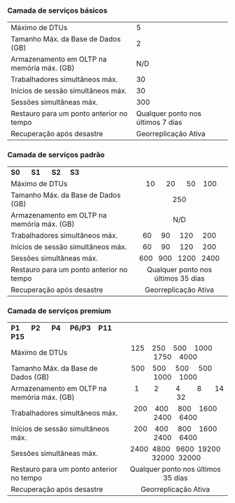 ### <a name="basic-service-tier"></a>Camada de serviços básicos
|  |  |
| --- | --- |
| Máximo de DTUs |5 |
| Tamanho Máx. da Base de Dados (GB) |2 |
| Armazenamento em OLTP na memória máx. (GB) |N/D |
| Trabalhadores simultâneos máx. |30 |
| Inícios de sessão simultâneos máx. |30 |
| Sessões simultâneas máx. |300 |
| Restauro para um ponto anterior no tempo |Qualquer ponto nos últimos 7 dias |
| Recuperação após desastre |Georreplicação Ativa |

### <a name="standard-service-tier"></a>Camada de serviços padrão
|  |  |
| --- |:---:|
| **S0** &nbsp;&nbsp;&nbsp;&nbsp; **S1** &nbsp;&nbsp;&nbsp;&nbsp; **S2** &nbsp;&nbsp;&nbsp; **S3** | |
| Máximo de DTUs |&nbsp;&nbsp;10 &nbsp;&nbsp;&nbsp;&nbsp; 20 &nbsp;&nbsp;&nbsp;&nbsp; 50 &nbsp;&nbsp; 100 |
| Tamanho Máx. da Base de Dados (GB) |250 |
| Armazenamento em OLTP na memória máx. (GB) |N/D |
| Trabalhadores simultâneos máx. |60 &nbsp;&nbsp;&nbsp; 90 &nbsp;&nbsp;&nbsp; 120 &nbsp;&nbsp;&nbsp; 200 |
| Inícios de sessão simultâneos máx. |60 &nbsp;&nbsp;&nbsp; 90 &nbsp;&nbsp;&nbsp; 120 &nbsp;&nbsp;&nbsp; 200 |
| Sessões simultâneas máx. |600 &nbsp; 900 &nbsp; 1200 &nbsp; 2400 |
| Restauro para um ponto anterior no tempo |Qualquer ponto nos últimos 35 dias |
| Recuperação após desastre |Georreplicação Ativa |

### <a name="premium-service-tier"></a>Camada de serviços premium
|  |  |
| --- |:---:|
| **P1** &nbsp;&nbsp;&nbsp;&nbsp; **P2** &nbsp;&nbsp;&nbsp;&nbsp; **P4** &nbsp;&nbsp;&nbsp; **P6/P3** &nbsp;&nbsp; **P11** &nbsp;&nbsp; **P15** | |
| Máximo de DTUs |125 &nbsp;&nbsp; 250 &nbsp;&nbsp; 500 &nbsp;&nbsp; 1000 &nbsp;&nbsp;&nbsp; 1750 &nbsp;&nbsp; 4000 |
| Tamanho Máx. da Base de Dados (GB) |500 &nbsp;&nbsp; 500 &nbsp;&nbsp;&nbsp; 500 &nbsp;&nbsp;&nbsp; 500 &nbsp;&nbsp;&nbsp; 1000 &nbsp;&nbsp; 1000 |
| Armazenamento em OLTP na memória máx. (GB) |&nbsp;&nbsp;&nbsp;&nbsp;1 &nbsp;&nbsp;&nbsp;&nbsp;&nbsp;&nbsp; 2 &nbsp;&nbsp;&nbsp;&nbsp;&nbsp;&nbsp;&nbsp; 4 &nbsp;&nbsp;&nbsp;&nbsp;&nbsp;&nbsp;&nbsp; 8 &nbsp;&nbsp;&nbsp;&nbsp;&nbsp; 14 &nbsp;&nbsp;&nbsp;&nbsp;&nbsp; 32 |
| Trabalhadores simultâneos máx. |&nbsp; 200 &nbsp;&nbsp; 400 &nbsp;&nbsp;&nbsp; 800 &nbsp;&nbsp; 1600 &nbsp; 2400 &nbsp;&nbsp; 6400 |
| Inícios de sessão simultâneos máx. |&nbsp; 200 &nbsp;&nbsp; 400 &nbsp;&nbsp;&nbsp; 800 &nbsp;&nbsp; 1600 &nbsp; 2400 &nbsp;&nbsp; 6400 |
| Sessões simultâneas máx. |2400 &nbsp;4800 &nbsp; 9600 &nbsp;19200 &nbsp;32000 &nbsp;32000 |
| Restauro para um ponto anterior no tempo |Qualquer ponto nos últimos 35 dias |
| Recuperação após desastre |Georreplicação Ativa |



<!--HONumber=Nov16_HO2-->


